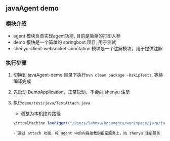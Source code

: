 ## javaAgent demo
### 模块介绍
- agent 模块负责实现agent功能, 目前是简单的打印入参
- demo 模块是一个简单的 springboot 项目, 用于测试
- shenyu-client-websocket-annotation 模块是一个注解模块，用于提供注解
### 执行步骤
1. 切换到 javaAgent-demo 目录下执行`mvn clean package -DskipTests`, 等待编译完成

2. 先启动 DemoApplication，正常启动，不会向 shenyu 注册

3. 执行`demo/test/java/TestAttach.java` 

   - 调整为本机绝对路径

	```java
	virtualMachine.loadAgent("/Users/lahmxu/Documents/workspace/java/javaAgent-demo/agent/target/agent-0.0.1-SNAPSHOT.jar");
	```
	
	
	   - 通过 attach 功能，将 agent 中的内容挂载到指定服务上，向 shenyu 注册服务
